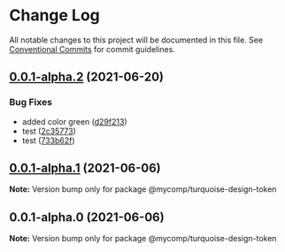 # Change Log

All notable changes to this project will be documented in this file.
See [Conventional Commits](https://conventionalcommits.org) for commit guidelines.

## [0.0.1-alpha.2](https://github.com/avipeels/components/compare/@mycomp/turquoise-design-token@0.0.1-alpha.1...@mycomp/turquoise-design-token@0.0.1-alpha.2) (2021-06-20)


### Bug Fixes

* added color green ([d29f213](https://github.com/avipeels/components/commit/d29f213d10bc5c7b64eef504a02e1ea944d672e6))
* test ([2c35773](https://github.com/avipeels/components/commit/2c35773b3c07996a98220f9669e3ddc2624e7a06))
* test ([733b62f](https://github.com/avipeels/components/commit/733b62f68b75014d2e5bd14cd6fe08e2ca0e5a08))





## [0.0.1-alpha.1](https://github.com/avipeels/components/compare/@mycomp/turquoise-design-token@0.0.1-alpha.0...@mycomp/turquoise-design-token@0.0.1-alpha.1) (2021-06-06)

**Note:** Version bump only for package @mycomp/turquoise-design-token





## 0.0.1-alpha.0 (2021-06-06)

**Note:** Version bump only for package @mycomp/turquoise-design-token
